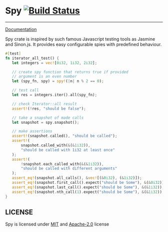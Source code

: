 # Spy [![Build Status](https://travis-ci.org/AlexPikalov/spy.svg?branch=master)](https://travis-ci.org/AlexPikalov/spy)
---
[Documentation](https://docs.rs/spy)

Spy crate is inspired by such famous Javascript testing tools
as Jasmine and Sinon.js. It provides easy configurable spies
with predefined behaviour.

```rust
#[test]
fn iterator_all_test() {
   let integers = vec![0i32, 1i32, 2i32];

   // create spy function that returns true if provided
   // argument is an even number
   let (spy_fn, spy) = spy!(|n| n % 2 == 0);

   // test call
   let res = integers.iter().all(spy_fn);

   // check Iterator::all result
   assert!(!res, "should be false");

   // take a snapshot of made calls
   let snapshot = spy.snapshot();

   // make assertions
   assert!(snapshot.called(), "should be called");
   assert!(
       snapshot.called_with(&(&1i32)),
       "should be called with 1i32 at least once"
   );
   assert!(
       !snapshot.each_called_with(&(&1i32)),
       "should be called with different arguments"
   );
   assert_eq!(snapshot.all_calls(), &vec![(&0i32), (&1i32)]);
   assert_eq!(snapshot.first_call().expect("should be Some"), &(&0i32));
   assert_eq!(snapshot.last_call().expect("should be Some"), &(&1i32));
   assert_eq!(snapshot.nth_call(1).expect("should be Some"), &(&1i32));
}
```

## LICENSE

Spy is licensed under [MIT](./LICENSE_MIT) and [Apache-2.0](./LICENSE_APACHE) license
